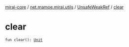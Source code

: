 [mirai-core](../../index.md) / [net.mamoe.mirai.utils](../index.md) / [UnsafeWeakRef](index.md) / [clear](./clear.md)

# clear

`fun clear(): `[`Unit`](https://kotlinlang.org/api/latest/jvm/stdlib/kotlin/-unit/index.html)